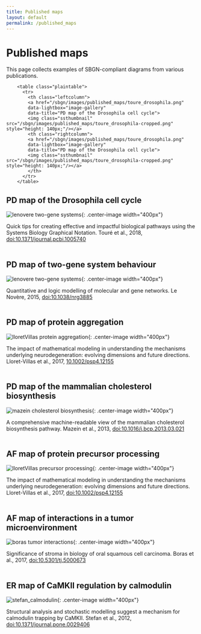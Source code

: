```yaml
---
title: Published maps
layout: default
permalink: /published_maps
---
```


# Published maps

This page collects examples of SBGN-compliant diagrams from various publications.

        <table class="plaintable">
          <tr>
            <th class="leftcolumn">
            <a href="/sbgn/images/published_maps/toure_drosophila.png"
			data-lightbox="image-gallery" 
			data-title="PD map of the Drosophila cell cycle">
            <img class="ssthumbnail" src="/sbgn/images/published_maps/toure_drosophila-cropped.png" style="height: 140px;"/></a>
            <th class="rightcolumn">
            <a href="/sbgn/images/published_maps/toure_drosophila.png"
			data-lightbox="image-gallery" 
			data-title="PD map of the Drosophila cell cycle">
            <img class="ssthumbnail" src="/sbgn/images/published_maps/toure_drosophila-cropped.png" style="height: 140px;"/></a>
            </th>
          </tr>
        </table>

## PD map of the Drosophila cell cycle

![lenovere two-gene systems](/sbgn/images/published_maps/toure_drosophila.png){: .center-image width="400px"}

Quick tips for creating effective and impactful biological pathways using the Systems Biology Graphical Notation.
Touré et al., 2018, [doi:10.1371/journal.pcbi.1005740](https://dx.doi.org/10.1371/journal.pcbi.1005740)
<br />
<br />

## PD map of two-gene system behaviour

![lenovere two-gene systems](/sbgn/images/published_maps/lenovere_genenetwork.png){: .center-image width="400px"}

Quantitative and logic modelling of molecular and gene networks.
Le Novère, 2015, [doi:10.1038/nrg3885](https://dx.doi.org/10.1038/nrg3885)
<br />
<br />

## PD map of protein aggregation

![lloretVillas protein aggregation](/sbgn/images/published_maps/lloretVillas_proteinaggregation.png){: .center-image width="400px"}

The impact of mathematical modeling in understanding the mechanisms underlying neurodegeneration: evolving dimensions and future directions.
Lloret-Villas et al., 2017, [10.1002/psp4.12155](https://dx.doi.org/10.1002/psp4.12155)
<br />
<br />

## PD map of the mammalian cholesterol biosynthesis

![mazein cholesterol biosynthesis](/sbgn/images/published_maps/mazein_cholesterolbiosynthesis.png){: .center-image width="400px"}

A comprehensive machine-readable view of the mammalian cholesterol biosynthesis pathway.
Mazein et al., 2013, [doi:10.1016/j.bcp.2013.03.021](https://dx.doi.org/10.1016/j.bcp.2013.03.021)
<br />
<br />

## AF map of protein precursor processing

![lloretVillas precursor processing](/sbgn/images/published_maps/lloretVillas_precursorprocessing.png){: .center-image width="400px"}

The impact of mathematical modeling in understanding the mechanisms underlying neurodegeneration: evolving dimensions and future directions.
Lloret-Villas et al., 2017, [doi:10.1002/psp4.12155](https://dx.doi.org/10.1002/psp4.12155)
<br />
<br />

## AF map of interactions in a tumor microenvironment

![boras tumor interactions](/sbgn/images/published_maps/boras_activitynetwork.png){: .center-image width="400px"}

Significance of stroma in biology of oral squamous cell carcinoma.
Boras et al., 2017, [doi:10.5301/tj.5000673](https://dx.doi.org/10.5301/tj.5000673)
<br />
<br />

## ER map of CaMKII regulation by calmodulin

![stefan_calmodulin](/sbgn/images/published_maps/stefan_calmodulin.png){: .center-image width="400px"}

Structural analysis and stochastic modelling suggest a mechanism for calmodulin trapping by CaMKII.
Stefan et al., 2012, [doi:10.1371/journal.pone.0029406](https://dx.doi.org/10.1371/journal.pone.0029406)
<br />
<br />


